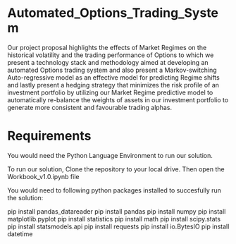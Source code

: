 # Automated_Options_Trading_System

Our project proposal highlights the effects of Market Regimes on the historical volatility and the trading performance of Options to which we present a technology stack and methodology aimed at developing an automated Options trading system and also present a Markov-switching Auto-regressive model as an effective model for predicting Regime shifts and lastly present a hedging strategy that minimizes the risk profile of an investment portfolio by utilizing our Market Regime predictive model to automatically re-balance the weights of assets in our investment portfolio to generate more consistent and favourable trading alphas.

# Requirements

You would need the Python Language Environment to run our solution.

To run our solution, Clone the repository to your local drive. Then open the Workbook_v1.0.ipynb file

You would need to following python packages installed to succesfully run the solution:

pip install pandas_datareader
pip install pandas
pip install numpy
pip install matplotlib.pyplot
pip install statistics
pip install math
pip install scipy.stats
pip install statsmodels.api
pip install requests
pip install io.BytesIO
pip install datetime
